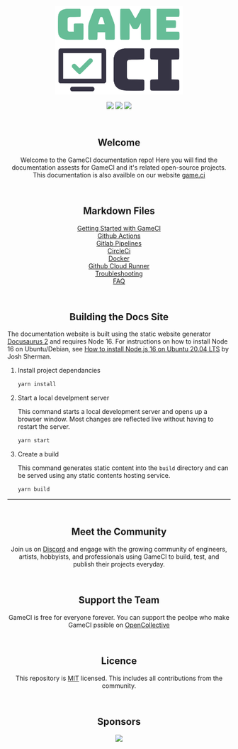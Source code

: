 <p align="center">
  <img height=200px src="static/assets/images/logo-cropped.png">
<p>

<p align="center">
  <img src="https://img.shields.io/github/license/game-ci/documentation.svg">
  <img src="https://img.shields.io/github/stars/game-ci/documentation.svg">
  <img src="https://img.shields.io/github/last-commit/game-ci/documentation.svg">
<p>
  
<br>

<h2 align="center"> Welcome </h2>
<p align="center">
  Welcome to the GameCI documentation repo! Here you will find the documentation assests for GameCI and it's related open-source projects. This documentation is also availble on our website <a  href="https://game.ci">game.ci</a> 
</p>

<br>

<h2 align="center"> Markdown Files </h2>
<p align="center">
    <a href="docs/02-getting-started">Getting Started with GameCI</a> <br>
    <a href="docs/03-github">Github Actions</a> <br>
    <a href="docs/05-gitlab">Gitlab Pipelines</a> <br>
    <a href="docs/11-circleci">CircleCi</a> <br>  
    <a href="docs/08-docker">Docker</a> <br>
    <a href="docs/03-github-cloud-runner">Github Cloud Runner</a> <br>
    <a href="docs/09-troubleshooting">Troubleshooting</a> <br>
    <a href="docs/10-faq">FAQ</a> <br>  
</p>    

<br>

<h2 align="center"> Building the Docs Site </h2>

The documentation website is built using the static website generator [Docusaurus 2](https://docusaurus.io/) and requires Node 16. For instructions on how to install Node 16 on Ubuntu/Debian, see [How to install Node.js 16 on Ubuntu 20.04 LTS](https://joshtronic.com/2021/05/09/how-to-install-nodejs-16-on-ubuntu-2004-lts/) by Josh Sherman.

1. Install project dependancies

    ```bash
    yarn install
    ```

2. Start a local develpment server
  
    This command starts a local development server and opens up a browser window. Most changes are reflected live without having to restart the server.

    ```bash
    yarn start
    ```

3. Create a build
  
    This command generates static content into the `build` directory and can be served using any static
contents hosting service.
  
    ```bash
    yarn build
    ```

___
<br>

<h2 align="center"> Meet the Community </h2>

<p align="center"> Join us on <a href="assets/readme/Discord.svg)](https://game.ci/discord">Discord</a> and engage
with the growing community of engineers, artists, hobbyists, and professionals using GameCI to build, test, and publish their projects everyday.<p>

<br>

<h2 align="center"> Support the Team </h2>
<p align="center"> GameCI is free for everyone forever. You can support the peolpe who make GameCI pssible on <a href="https://opencollective.com/game-ci">OpenCollective</a> <p>

<br>
<h2 align="center"> Licence </h2>
<p align="center">  This repository is <a href="./LICENSE">MIT<a> licensed. 
This includes all contributions from the community.
<p>

<br>

<h2 align="center"> Sponsors </h2>
<p align="center"> 
  <img src="https://img.shields.io/badge/Vercel-000000?style=for-the-badge&logo=vercel&logoColor=white" href="https://vercel.com?utm_source=game-ci">
<p>
  
<br>
